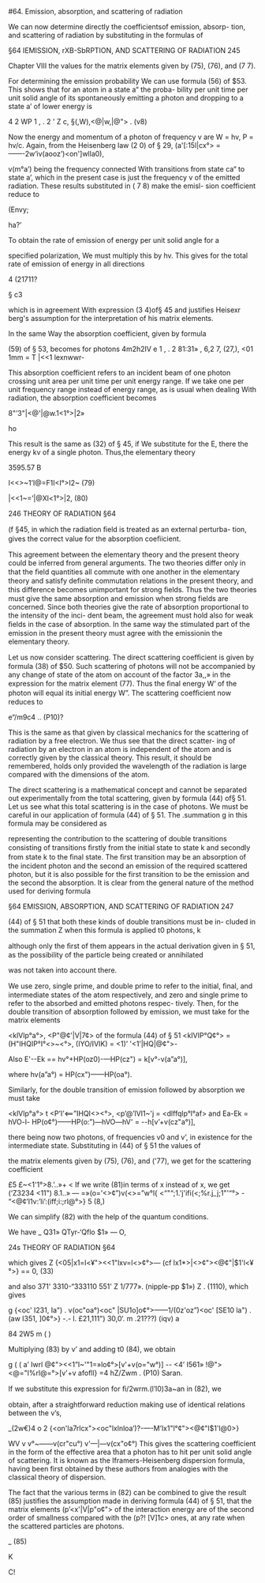 #64. Emission, absorption, and scattering of radiation

We can now determine directly the coefficientsof emission, absorp-
tion, and scattering of radiation by substituting in the formulas of

§64 IEMISSION, rXB-SbRPTION, AND SCATTERING OF RADIATION 245

Chapter VIII the values for the matrix elements given by (75), (76),
and (7 7).

For determining the emission probability We can use formula
(56) of $53. This shows that for an atom in a state a“ the proba-
bility per unit time per unit solid angle of its spontaneously emitting
a photon and dropping to a state a’ of lower energy is

4 2 WP 1 , . 2 '
Z c, §(,W),<@|w,|@"> . (v8)

Now the energy and momentum of a photon of frequency v are
W = hv, P = hv/c.
Again, from the Heisenberg law (2 0) of § 29,
(a'[:15l|cx°> = ——-2w‘iv(aooz’)<on']wlla0),

v(m°a’) being the frequency connected With transitions from state ca“
to state a’, which in the present case is just the frequency v of the
emitted radiation. These results substituted in ( 7 8) make the emisl-
sion coefficient reduce to

(Envy;

ha?’

To obtain the rate of emission of energy per unit solid angle for a

specified polarization, We must multiply this by hv. This gives for
the total rate of emission of energy in all directions

4 (21711?

§ c3

which is in agreement With expression (3 4)of§ 45 and justifies Heisexr
berg's assumption for the interpretation of his matrix elements.

In the same Way the absorption coefficient, given by formula

(59) of § 53, becomes for photons
4m2h2IV e 1 , . 2 81:31» ,
6,2 7, (27,), <01 1mm = T |<<1 lexnwwr-

This absorption coefficient refers to an incident beam of one photon
crossing unit area per unit time per unit energy range. If we take
one per unit frequency range instead of energy range, as is usual
when dealing With radiation, the absorption coefficient becomes

8"’3"|<@'|@w.1<1°>|2»

ho

This result is the same as (32) of § 45, if We substitute for the E,
there the energy kv of a single photon. Thus,the elementary theory

3595.57 B

I<<>~1’I@=F1I<I°>I2~ (79)

 

|<<1~=’|@Xl<1°>|2, (80)

 

246 THEORY OF RADIATION §64

(f §45, in which the radiation ﬁeld is treated as an external perturba-
tion, gives the correct value for the absorption coeﬁicient.

This agreement between the elementary theory and the present
theory could be inferred from general arguments. The two theories
differ only in that the ﬁeld quantities all commute with one another
in the elementary theory and satisfy definite commutation relations
in the present theory, and this difference becomes unimportant for
strong ﬁelds. Thus the two theories must give the same absorption
and emission when strong fields are concerned. Since both theories
give the rate of absorption proportional to the intensity of the inci-
dent beam, the agreement must hold also for weak ﬁelds in the case of
absorption. In the same way the stimulated part of the emission in the
present theory must agree with the emissionin the elementary theory.

Let us now consider scattering. The direct scattering coefﬁcient is
given by formula (38) of $50. Such scattering of photons will not be
accompanied by any change of state of the atom on account of the
factor 3a,,» in the expression for the matrix element (77). Thus the
ﬁnal energy W‘ of the photon will equal its initial energy W”. The
scattering coefﬁcient now reduces to

e“/m9c4 .. (P10)?

This is the same as that given by classical mechanics for the scattering
of radiation by a free electron. We thus see that the direct scatter-
ing of radiation by an electron in an atom is independent of the atom
and is correctly given by the classical theory. This result, it should
be remembered, holds only provided the wavelength of the radiation
is large compared with the dimensions of the atom.

The direct scattering is a mathematical concept and cannot be
separated out experimentally from the total scattering, given by
formula (44) of§ 51. Let us see what this total scattering is in the
case of photons. We must be careful in our application of formula
(44) of § 51. The .summation g in this formula may be considered as

representing the contribution to the scattering of double transitions
consisting of transitions ﬁrstly from the initial state to state k and
secondly from state k to the ﬁnal state. The ﬁrst transition may be
an absorption of the incident photon and the second an emission of
the required scattered photon, but it is also possible for the first
transition to be the emission and the second the absorption. It is
clear from the general nature of the method used for deriving formula

§64 EMISSION, ABSORPTION, AND SCATTERING OF RADIATION 247

(44) of § 51 that both these kinds of double transitions must be in-
cluded in the summation Z when this formula is applied t0 photons,
k

although only the ﬁrst of them appears in the actual derivation given
in § 51, as the possibility of the particle being created or annihilated

was not taken into account there.

We use zero, single prime, and double prime to refer to the initial,
ﬁnal, and intermediate states of the atom respectively, and zero and
single prime to refer to the absorbed and emitted photons respec-
tively. Then, for the double transition of absorption followed by
emission, we must take for the matrix elements

<klVlp°a°>, <P"@¢'|V|7¢>
of the formula (44) of § 51
<kIVIP°Q¢°> = (H"IHQIP°I°<>~<°>, (IYO/IVIK) = <1)’ '<1’|HQ|@¢">-

Also E'--Ek == hv°+HP(oz0)-—HP(cz") = k[v°-v(a”a°)],

where hv(a”a°) = HP(cx")——HP(oa°).

Similarly, for the double transition of emission followed by absorption
we must take

<klVlp°a°> t <P’I’<==”IHQI<><°>, <p’@’lVI1~'j = <dlffqlp°l°af>
and
Ea-Ek = hVO-l- HP(o¢°)——HP(o:”)—hVO—hV' = --h[v’+v(cz"a°)],

there being now two photons, of frequencies v0 and v’, in existence
for the intermediate state. Substituting in (44) of § 51 the values of

the matrix elements given by (75), (76), and ('77), we get for the
scattering coefficient

 

 

£5 £~<1'1°>8.’..»+
  < 
If we write (81)in terms of x instead of x, we get
(‘Z3234   <11") 8.1..» —  =»(o=’<>¢”)v(<>=”w°l{ <“"“;1.'j'ifi(<;%r.j_j;1"'“°> -
“<@¢’I1v:’li’:(iff;i:;rl@°>} 5 (8,)

We can simplify (82) with the help of the quantum conditions.

We have _
Q31» QTyr-‘Qflo $1» — O,

24s THEORY OF RADIATION §64

which gives
Z {<05|x1=l<¥"><<1"lxv=l<>¢°>— (cf lx1*>|<>¢"><@¢"|$1'l<¥°>} == 0, (33)

and also
371' 3310-“333110 551' Z 1/777». (nipple-pp $1») Z  . (1110),
which gives

g {<oc' I231, Ia") . v(oc"oa°)<oc" |SU1o]o¢°>——1/(0z'oz”)<oc' [SE10 la") . (aw I351, ]0¢°>}
-._-_ l. £21,111") 30,0‘. m .21???) (iqv) a

84
2W5 m ( )

Multiplying (83) by v’ and adding t0 (84), we obtain

g ( ( a’ Iwrl @¢"><<1”I~'"1=»lo¢°>[v'+v(o="w°)] -- <4’ I561» !@"><@="I%rl@=°>[v'+v afofll}
=4 hZ/Zwm . (P10) Saran.

If we substitute this expression for ﬁ/2wrm.(l’l0)3a~an in (82), we

obtain, after a straightforward reduction making use of identical
relations between the v’s,

_(2w€)4 o 2 {<on'la7rlcx"><oc"lxlnloa‘)?-—-M’lx1"l°¢"><@¢"l$1'l@0>}

WV v v°~——v(cr"cu°) v'—|—v(cx"o¢°)
This gives the scattering coefficient in the form of the effective
area that a photon has to hit per unit solid angle of scattering. It is
known as the Iframers-Heisenberg dispersion formula, having been first
obtained by these authors from analogies with the classical theory
of dispersion.

The fact that the various terms in (82) can be combined to give
the result (85) justifies the assumption made in deriving formula (44)
of § 51, that the matrix elements (p’<x'|V|p"o¢"> of the interaction
energy are of the second order of smallness compared with the
(p?! [V]1c> ones, at any rate when the scattered particles are photons.

_ (85)

K

C!
